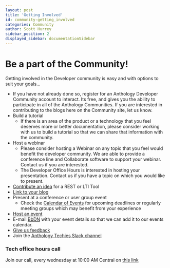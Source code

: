 ```yaml
---
layout: post
title: 'Getting Involved'
id: community-getting_involved
categories: Community
author: Scott Hurrey
sidebar_position: 2
displayed_sidebar: documentationSidebar
---
```


<VersioningTracker frontMatter={frontMatter}/>

# Be a part of the Community!

Getting involved in the Developer community is easy and with options to suit your goals…

- If you have not already done so, register for an Anthology Developer Community account to interact. Its free, and gives you the ability to participate in all of the Anthology Communities. If you are interested in contributing to the blogs here on the Community site, let us know.
- Build a tutorial
  - If there is an area of the product or a technology that you feel deserves more or better documentation, please consider working with us to build a tutorial so that we can share that information with the community.
- Host a webinar
  - Please consider hosting a Webinar on any topic that you feel would benefit the developer community. We are able to provide a conference line and Collaborate software to support your webinar. Contact us if you are interested.
  - The Developer Office Hours is interested in hosting your presentation. Contact us if you have a topic on which you would like to present.
- [Contribute an idea](https://community.anthology.com/developers) for a REST or LTI Tool
- [Link to your blog](https://community.anthology.com/developers)
- Present at a conference or user group event
  - Check the [Calendar of Events](https://community.anthology.com/developers) for upcoming deadlines or regularly meeting groups which may benefit from your experience
- [Host an event](mailto:bbpartnerteam@anthology.com)
- E-mail [BbDN](mailto:bbpartnerteam@anthology.com) with your event details so that we can add it to our events calendar.
- [Give us feedback](mailto:developers@anthology.com)
- Join the [Anthology Techies Slack channel](https://join.slack.com/t/blackboardtechies/shared_invite/)

### Tech office hours call

Join our call, every wednesday at 10:00 AM Central on [this link](https://bit.ly/technical-office-hours)

<AuthorBox frontMatter={frontMatter}/>
